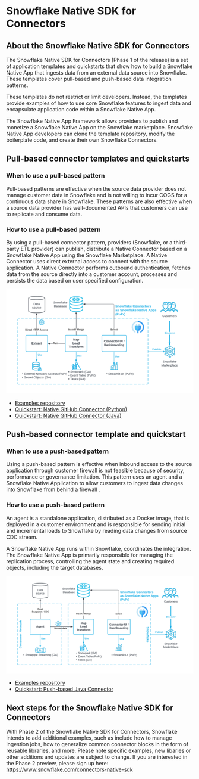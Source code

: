 # Snowflake Native SDK for Connectors

## About the Snowflake Native SDK for Connectors

The Snowflake Native SDK for Connectors (Phase 1 of the release) is a set of application templates and quickstarts that show how to build a Snowflake Native App that ingests data from an external data source into Snowflake. These templates cover  pull-based and push-based data integration patterns. 

These templates do not restrict or limit developers. Instead, the templates provide examples of how to use core Snowflake features to ingest data and encapsulate application code within a Snowflake Native App. 

The Snowflake Native App Framework allows providers to publish and monetize a Snowflake Native App on the Snowflake marketplace. Snowflake Native App developers can clone the template repository, modify the boilerplate code, and create their own Snowflake Connectors.

## Pull-based connector templates and quickstarts

### When to use a pull-based pattern

Pull-based patterns are effective when the source data provider does not manage customer data in Snowflake and is not willing to incur COGS for a continuous data share in Snowflake. These patterns are also effective when a source data provider has well-documented APIs that customers can use to replicate and consume data.

### How to use a pull-based pattern

By using a pull-based connector pattern, providers (Snowflake, or a third-party ETL provider) can publish, distribute a Native Connector based on a Snowflake Native App using the Snowflake Marketplace. A Native Connector uses direct external access to connect with the source application. A Native Connector performs outbound authentication, fetches data from the source directly into a customer account, processes and persists the data based on user specified configuration.

![image Pull-Based Connector Architecture](.assets/pull_based_connector_architecture.png)

 * [Examples repository](https://github.com/snowflakedb/connectors-native-sdk)
 * [Quickstart: Native GitHub Connector (Python)](https://quickstarts.snowflake.com/guide/connectors_github_python)
 * [Quickstart: Native GitHub Connector (Java)](https://quickstarts.snowflake.com/guide/connectors_github_java)

## Push-based connector template and quickstart

### When to use a push-based pattern

Using a push-based pattern is effective when inbound access to the source application through customer firewall is not feasible because of security, performance or governance limitation. This pattern uses an agent and a Snowflake Native Application to allow customers to ingest data changes into Snowflake from behind a firewall .

### How to use a push-based pattern

An agent is a standalone application, distributed as a Docker image, that is deployed in a customer environment and is responsible for sending initial and incremental loads to Snowflake by reading data changes from source CDC stream.

A Snowflake Native App runs within Snowflake, coordinates the integration. The Snowflake Native App is primarily responsible for managing the replication process, controlling the agent state and creating required objects, including the target databases.

![image Push-Based Connector Architecture](.assets/push_based_connector_architecture.png)

 * [Examples repository](https://github.com/snowflakedb/connectors-native-sdk)
 * [Quickstart: Push-based Java Connector](https://quickstarts.snowflake.com/guide/connectors_example_push_based_java)

## Next steps for the Snowflake Native SDK for Connectors

With Phase 2 of the Snowflake Native SDK for Connectors, Snowflake intends to add additional examples, such as include how to manage ingestion jobs, how to generalize common
connector blocks in the form of reusable libraries, and more.  Please note specific examples, new libaries or other additions and updates are subject to change.
If you are interested in the Phase 2 preview, please sign up here: https://www.snowflake.com/connectors-native-sdk 
